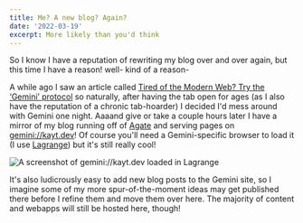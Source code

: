 ```yaml
---
title: Me? A new blog? Again?
date: '2022-03-19'
excerpt: More likely than you'd think
---
```


So I know I have a reputation of rewriting my blog over and over again, but this time I have a reason! well- kind of a reason-

A while ago I saw an article called [Tired of the Modern Web? Try the ‘Gemini’ protocol](https://blog.devgenius.io/tired-of-the-modern-web-try-the-gemini-protocol-ba847f102fe6) so naturally, after having the tab open for ages (as I also have the reputation of a chronic tab-hoarder) I decided I'd mess around with Gemini one night. Aaaand give or take a couple hours later I have a mirror of my blog running off of [Agate](https://github.com/mbrubeck/agate) and serving pages on [gemini://kayt.dev](gemini://kayt.dev)! Of course you'll need a Gemini-specific browser to load it (I use [Lagrange](https://github.com/skyjake/lagrange)) but it's still really cool!

![A screenshot of gemini://kayt.dev loaded in Lagrange](https://kayt.dev/static/images/gemini-blog.JPG)

It's also ludicrously easy to add new blog posts to the Gemini site, so I imagine some of my more spur-of-the-moment ideas may get published there before I refine them and move them over here. The majority of content and webapps will still be hosted here, though!